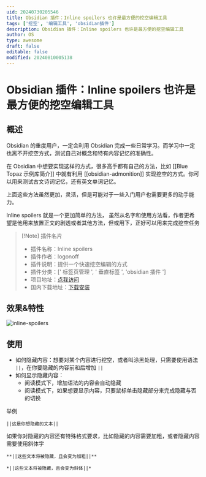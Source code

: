 ```yaml
---
uid: 20240730205546
title: Obsidian 插件：Inline spoilers 也许是最方便的挖空编辑工具
tags: ['挖空', '编辑工具', 'obsidian插件']
description: Obsidian 插件：Inline spoilers 也许是最方便的挖空编辑工具
author: OS
type: awesome
draft: false
editable: false
modified: 20240810005138
---
```


# Obsidian 插件：Inline spoilers 也许是最方便的挖空编辑工具

## 概述

Obsidian 的重度用户，一定会利用 Obsidian 完成一些日常学习。而学习中一定也离不开挖空方式，测试自己对概念和特有内容记忆的准确性。

在 Obsidian 中想要实现这样的方式，很多高手都有自己的方法，比如 [[Blue Topaz 示例库简介]] 中就有利用 [[obsidian-admonition]] 实现挖空的方式。你可以用来测试古文诗词记忆，还有英文单词记忆。

上面这些方法虽然更加，灵活，但是可能对于一些入门用户也需要更多的动手能力。

Inline spoilers 就是一个更加简单的方法， 虽然从名字和使用方法看，作者更希望是他用来放置正文的剧透或者其他方法，但或用下，正好可以用来完成挖空任务

> [!Note] 插件名片
> - 插件名称：Inline spoilers
> - 插件作者：logonoff
> - 插件说明：提供一个快速挖空编辑的方式
> - 插件分类：[' 标签页管理 ', ' 垂直标签 ', 'obsidian 插件 ']
> - 项目地址：[点我访问](https://github.com/logonoff/obsidian-inline-spoilers)
> - 国内下载地址：[下载安装](https://pkmer.cn/products/plugin/pluginMarket/?inline-spoilers)

## 效果&特性

![inline-spoilers](https://cdn.pkmer.cn/images/68747470733a2f2f692e696d6775722e636f6d2f4c4b71426175672e676966.gif!pkmer)

## 使用

- 如何隐藏内容：想要对某个内容进行挖空，或者叫涂黑处理，只需要使用语法 `||`，在你要隐藏的内容前和后增加 `||`
- 如何显示隐藏内容：
	- 阅读模式下，增加语法的内容会自动隐藏
	- 阅读模式下，如果想要显示内容，只要鼠标单击隐藏部分来完成隐藏与否的切换

举例

```
||这是你想隐藏的文本||
```

如果你对隐藏的内容还有特殊格式要求，比如隐藏的内容需要加粗，或者隐藏内容需要使用斜体字

```
**||这些文本将被隐藏，且会变为加粗||**
```

```
*||这些文本将被隐藏，且会变为斜体||*
```